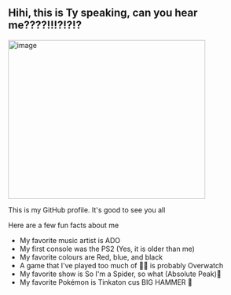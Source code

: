 ## Hihi, this is Ty speaking, can you hear me????!!!?!?!?
<img width="401" height="323" alt="image" src="https://github.com/user-attachments/assets/0631d456-cfb0-44d4-8e7b-2b3ee12f8b16" />

This is my GitHub profile. It's good to see you all 

Here are a few fun facts about me
* My favorite music artist is ADO 
* My first console was the PS2 (Yes, it is older than me)
* My favorite colours are Red, blue, and black
* A game that I've played too much of 🤔🤔 is probably Overwatch
* My favorite show is So I'm a Spider, so what (Absolute Peak)🤩
* My favorite Pokémon is Tinkaton cus BIG HAMMER 🔨

<!--
**tysondog123/tysondog123** is a ✨ _special_ ✨ repository because its `README.md` (this file) appears on your GitHub profile.

Here are some ideas to get you started:

- 🔭 I’m currently working on ...
- 🌱 I’m currently learning ...
- 👯 I’m looking to collaborate on ...
- 🤔 I’m looking for help with ...
- 💬 Ask me about ...
- 📫 How to reach me: ...
- 😄 Pronouns: ...
- ⚡ Fun fact: ...
-->
